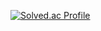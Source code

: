 [![Solved.ac Profile](http://mazassumnida.wtf/api/v2/generate_badge?boj=leafbug16)](https://solved.ac/leafbug16/)
